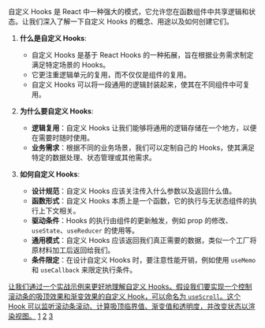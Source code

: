 自定义 Hooks 是 React 中一种强大的模式，它允许您在函数组件中共享逻辑和状态。让我们深入了解一下自定义 Hooks 的概念、用途以及如何创建它们。

1. **什么是自定义 Hooks**:
   
   - 自定义 Hooks 是基于 React Hooks 的一种拓展，旨在根据业务需求制定满足特定场景的 Hooks。
   - 它更注重逻辑单元的复用，而不仅仅是组件的复用。
   - 自定义 Hooks 可以将一段通用的逻辑封装起来，使其在不同组件中可复用。

2. **为什么要自定义 Hooks**:
   
   - **逻辑复用**：自定义 Hooks 让我们能够将通用的逻辑存储在一个地方，以便在需要时随时使用。
   - **业务需求**：根据不同的业务场景，我们可以定制自己的 Hooks，使其满足特定的数据处理、状态管理或其他需求。

3. **如何自定义 Hooks**:
   
   - **设计规范**：自定义 Hooks 应该关注传入什么参数以及返回什么值。
   - **函数形式**：自定义 Hooks 本质上是一个函数，它的执行与无状态组件的执行上下文相关。
   - **驱动条件**：Hooks 的执行由组件的更新触发，例如 prop 的修改、`useState`、`useReducer` 的使用等。
   - **通用模式**：自定义 Hooks 应该返回我们真正需要的数据，类似一个工厂将原材料加工后返回给我们。
   - **条件限定**：在设计自定义 Hooks 时，要注意性能开销，例如使用 `useMemo` 和 `useCallback` 来限定执行条件。

[让我们通过一个实战示例来更好地理解自定义 Hooks。假设我们要实现一个控制滚动条的吸顶效果和渐变效果的自定义 Hook，可以命名为 `useScroll`。这个 Hook 可以监听滚动条滚动、计算吸顶临界值、渐变值和透明度，并改变状态以渲染视图。](https://zhuanlan.zhihu.com/p/302354330)  [1](https://zhuanlan.zhihu.com/p/302354330)  [2](https://zhuanlan.zhihu.com/p/109911797)  [3](https://juejin.cn/post/7223972612741103675)
